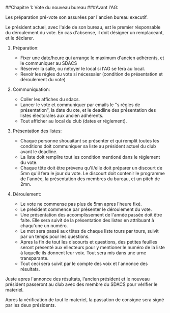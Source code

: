 ##Chapitre 1: Vote du nouveau bureau
###Avant l'AG:

Les préparation pré-vote son assurées par l'ancien bureau executif.

Le président actuel, avec l'aide de son bureau, est le premier résponsable du déroulement du vote. En cas d'absense, il doit désigner un remplaceant, et le déclarer.

1. Préparation:
	- Fixer une date/heure qui arrange le maximum d'ancien adhérents, et le communiquer au SDACS
	- Réserver la salle, ou nétoyer le local si l'AG se fera au local.
	- Revoir les régles du vote si nécessaier (condition de présentation et déroulement du vote)

2. Communiquation:
	- Coller les affiches du sdacs.
	- Lancer le vote et communiquer par emails le "s régles de présentation", la date du ote, et le deadline des présentation des listes électorales aux ancien adhérents.
	- Tout afficher au local du club (dates er réglement).

3. Présentation des listes:
	- Chaque personne shouaitant se présenter et qui remplit toutes les conditions doit communiquer sa liste au président actuel du club avant le deadline.
	- La liste doit remplire tout les condition mentioné dans le réglement du vote.
	- Chaque tête doit être prévenu qu'il/elle doit préparer un discourt de 5mn qu'il fera le jour du vote. Le discourt doit contenir le programme de l'année, la présentation des membres du bureau, et un pitch de 2mn.

3. Déroulement:
	- Le vote ne commense pas plus de 5mn apres l'heure fixé.
	- Le président commence par présenter le déroulement du vote.
	- Une présentation des accomplissement de l'année passée doit être faite. Elle sera suivit de la présentation des listes en attribuant à chaqu'une un numéro.
	- Le mot sera passé aux têtes de chaque liste tours par tours, suivit par un temps pour les questions.
	- Apres la fin de tout les discourts et questions, des petites feuilles seront présenté aux ellecteurs pour y mentioner le numéro de la liste à laquelle ils donnent leur voix. Tout sera mis dans une urne transparante.
	- Tout ceci sera suivit par le compte des voix et l'annonce des résultats.

Juste apres l'annonce des résultats, l'ancien président et le nouveau président passeront au club avec des membre du SDACS pour vérifier le materiel. 

Apres la vérification de tout le materiel, la passation de consigne sera signé par les deux présidents.

